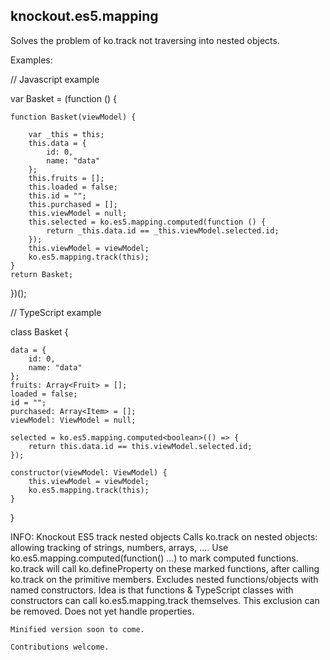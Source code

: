 knockout.es5.mapping
------------------------------------------
Solves the problem of ko.track not traversing into nested objects.

Examples:

// Javascript example

var Basket = (function () {

    function Basket(viewModel) {
    
        var _this = this;
        this.data = {
            id: 0,
            name: "data"
        };
        this.fruits = [];
        this.loaded = false;
        this.id = "";
        this.purchased = [];
        this.viewModel = null;
        this.selected = ko.es5.mapping.computed(function () {
            return _this.data.id == _this.viewModel.selected.id;
        });
        this.viewModel = viewModel;
        ko.es5.mapping.track(this);
    }
    return Basket;
})();

// TypeScript example

class Basket {

    data = {
        id: 0,
        name: "data"
    };
    fruits: Array<Fruit> = [];
    loaded = false;
    id = "";
    purchased: Array<Item> = [];
    viewModel: ViewModel = null;

    selected = ko.es5.mapping.computed<boolean>(() => {
        return this.data.id == this.viewModel.selected.id;
    });

    constructor(viewModel: ViewModel) {
        this.viewModel = viewModel;
        ko.es5.mapping.track(this);
    }
}

INFO:
    Knockout ES5 track nested objects
    Calls ko.track on nested objects: allowing tracking of strings, numbers, arrays, ....
    Use ko.es5.mapping.computed(function() ...) to mark computed functions.  ko.track will call ko.defineProperty on these marked functions, after calling ko.track on the primitive members.
    Excludes nested functions/objects with named constructors.  Idea is that functions & TypeScript classes with constructors can call ko.es5.mapping.track themselves.  This exclusion can be removed.
    Does not yet handle properties.
    
    Minified version soon to come.
    
    Contributions welcome.
